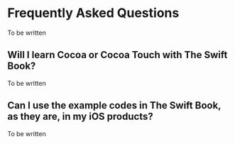 
# Frequently Asked Questions

To be written

## Will I learn Cocoa or Cocoa Touch with The Swift Book?

To be written

## Can I use the example codes in The Swift Book, as they are, in my iOS products?

To be written



